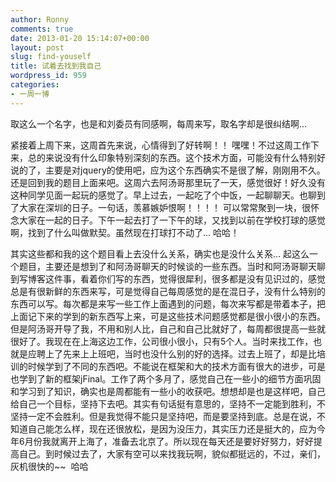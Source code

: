 ```yaml
---
author: Ronny
comments: true
date: 2013-01-20 15:14:07+00:00
layout: post
slug: find-youself
title: 试着去找到我自己
wordpress_id: 959
categories:
- 一周一博
---
```


取这么一个名字，也是和刘委员有同感啊，每周来写，取名字却是很纠结啊...

紧接着上周下来，这周首先来说，心情得到了好转啊！！ 嘿嘿！不过这周工作下来，总的来说没有什么印象特别深刻的东西。这个技术方面，可能没有什么特别好说的了，主要是对jquery的使用吧，应为这个东西确实不是很了解，刚刚用不久。还是回到我的题目上面来吧。这周六去阿汤哥那里玩了一天，感觉很好！好久没有这种同学见面一起玩的感觉了。早上过去，一起吃了个中饭，一起聊聊天。也聊到了大家在深圳的日子。一句话，羡慕嫉妒恨啊！！！！ 可以常常聚到一块，很怀念大家在一起的日子。下午一起去打了一下午的球，又找到以前在学校打球的感觉啊，找到了什么叫做默契。虽然现在打球打不动了... 哈哈！

其实这些都和我的这个题目看上去没什么关系，确实也是没什么关系... 起这么一个题目，主要还是想到了和阿汤哥聊天的时候谈的一些东西。当时和阿汤哥聊天聊到写博客这件事，看着你们写的东西，觉得很犀利，很多都是没有见识过的，感觉总是有很新鲜的东西来写，可是觉得自己每周感觉的是在混日子，没有什么特别的东西可以写。每次都是来写一些工作上面遇到的问题，每次来写都是带着本子，把上面记下来的学到的新东西写上来，可是这些技术问题感觉都是很小很小的东西。但是阿汤哥开导了我，不用和别人比，自己和自己比就好了，每周都很提高一些就很好了。我现在在上海这边工作，公司很小很小，只有5个人。当时来找工作，也就是应聘上了先来上上班吧，当时也没什么别的好的选择。过去上班了，却是比培训的时候学到了不同的东西吧。不能说在框架和大的技术方面有很大的进步，可是也学到了新的框架jFinal。工作了两个多月了，感觉自己在一些小的细节方面巩固和学习到了知识，确实也是周都能有一些小的收获吧。想想却是也是这样吧，自己给自己一个目标，坚持下去吧。其实有句话挺有意思的，坚持不一定能到胜利，不坚持一定不会胜利。但是我觉得不能只是坚持吧，而是要坚持到底。总是在说，不知道自己能怎么样，现在还很放松，是因为没压力，其实压力还是挺大的，应为今年6月份我就离开上海了，准备去北京了。所以现在每天还是要好好努力，好好提高自己。到时候过去了，大家有空可以来找我玩啊，貌似都挺远的，不过，亲们，灰机很快的~~  哈哈
